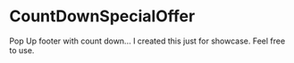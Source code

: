 # CountDownSpecialOffer
Pop Up footer with count down...
I created this just for showcase.
Feel free to use.
